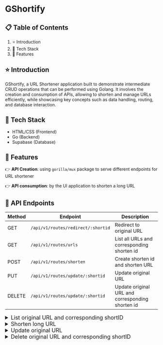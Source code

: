 # GShortify

## 📋 <a name="table">Table of Contents</a>

1. ⭐ Introduction
2. 🔨 Tech Stack
3. 📜 Features

## <a name="introduction">⭐ Introduction</a>

GShortify, a URL Shortener application built to demonstrate intermediate CRUD operations that can be performed using Golang. It involves the creation and consumption of APIs, allowing to shorten and manage URLs efficiently, while showcasing key concepts such as data handling, routing, and database interaction.

## <a name="tech-stack">🔨 Tech Stack</a>

- HTML/CSS (Frontend)
- Go (Backend)
- Supabase (Database)

## 📜 Features

👉 **API Creation**: using `gorilla/mux` package to serve different endpoints for URL shortener

👉 **API consumption**: by the UI application to shorten a long URL

## 🔧 API Endpoints

| Method | Endpoint                           | Description                                      |
| ------ | ---------------------------------- | ------------------------------------------------ |
| GET    | `/api/v1/routes/redirect/:shortid` | Redirect to original URL                         |
| GET    | `/api/v1/routes/urls`              | List all URLs and corresponding shorten id       |
| POST   | `/api/v1/routes/shorten`           | Create shorten id and shorten URL                |
| PUT    | `/api/v1/routes/update/:shortid`   | Update original URL                              |
| DELETE | `/api/v1/routes/update/:shortid`   | Update original URL and corresponding shorten id |

<details>

<summary style="font-size: 18px;">List original URL and corresponding shortID</summary>

### `GET` /api/v1/urls

`Request`

- Client's IP Address

`Response`

```go
{
  "code": 200,
  "message": "Data found",
  "data": [
    {
      "tw9apb98": "https://google.com"
    },
    {
      "ngMI98wQ": "https://yahoo.com"
    },
    {
      "O8dYvXGH": "https://netflix.com"
    },
    {
      "d9jYcHDU": "https://zee5.com"
    }
  ]
}
```

</details>

<details>

<summary style="font-size: 18px;">Shorten long URL</summary>

### `POST` /api/v1/shorten

`Request`

```go
{
  "url": "https://linkedin.com"
}
```

`Response`

```go
{
  "code": 201,
  "message": "Shorten url generated successfully",
  "data": {
    "shortened-url": [
      {
        "localhost:8080/z5VAZ6bN"
      }
    ]
  }
}
```

</details>

<details>

<summary style="font-size: 18px;">Update original URL</summary>

### `PUT` /api/v1/update/:shortid

`Request`

```go
{
  "url": "https://google.co.in"
}
```

`Response`

```go
{
  "code": 200,
  "message": "Data updated successfully",
  "data": [
    {
    "previous-url": "https://google.com",
    "original-url": "https://google.co.in",
    "short-id": "tw9apb98"
    }
  ]
}
```

</details>

<details>

<summary style="font-size: 18px;">Delete original URL and corresponding shortID</summary>

### `DELETE` /api/v1/delete/:shortid

`Response`

`204 No Content`

</details>
